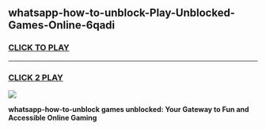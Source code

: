 
## whatsapp-how-to-unblock-Play-Unblocked-Games-Online-6qadi
<h3>
<a href="https://premium76.site?title=whatsapp-how-to-unblock&ref=25A">CLICK TO PLAY</a></h3>
<hr>

<h3>
<a href="https://premium76.site?title=whatsapp-how-to-unblock&ref=25A">CLICK 2 PLAY</a>
  
</h3>

<a href="https://premium76.site?title=whatsapp-how-to-unblock&ref=25A"><img src="https://clearcache.store/games.png"></a>


**whatsapp-how-to-unblock games unblocked: Your Gateway to Fun and Accessible Online Gaming**
